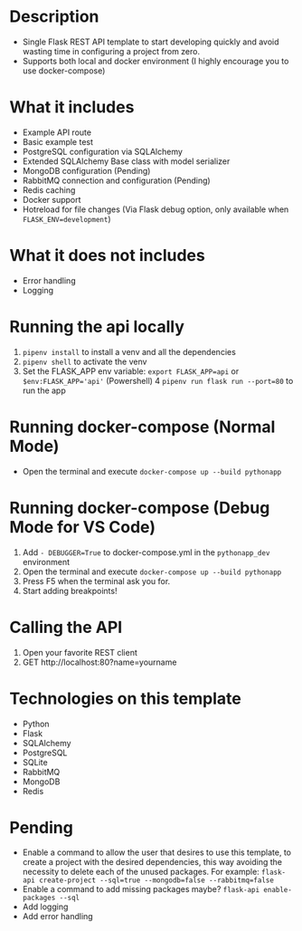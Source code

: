 # Description
* Single Flask REST API template to start developing quickly and avoid wasting time in configuring a project from zero.
* Supports both local and docker environment (I highly encourage you to use docker-compose)

# What it includes
* Example API route
* Basic example test
* PostgreSQL configuration via SQLAlchemy
* Extended SQLAlchemy Base class with model serializer
* MongoDB configuration (Pending)
* RabbitMQ connection and configuration (Pending)
* Redis caching
* Docker support
* Hotreload for file changes (Via Flask debug option, only available when `FLASK_ENV=development`)

# What it does not includes
* Error handling
* Logging

# Running the api locally
1. `pipenv install` to install a venv and all the dependencies
2. `pipenv shell` to activate the venv
3. Set the FLASK_APP env variable: `export FLASK_APP=api` or `$env:FLASK_APP='api'` (Powershell)
4 `pipenv run flask run --port=80` to run the app

# Running docker-compose (Normal Mode)
* Open the terminal and execute `docker-compose up --build pythonapp`

# Running docker-compose (Debug Mode for VS Code)
1. Add `- DEBUGGER=True` to docker-compose.yml in the `pythonapp_dev` environment 
2. Open the terminal and execute `docker-compose up --build pythonapp`
3. Press F5 when the terminal ask you for.
4. Start adding breakpoints!

# Calling the API
1. Open your favorite REST client
2. GET http://localhost:80?name=yourname

# Technologies on this template
* Python
* Flask
* SQLAlchemy
* PostgreSQL
* SQLite
* RabbitMQ
* MongoDB
* Redis

# Pending
* Enable a command to allow the user that desires to use this template, to create a project with the desired dependencies, this way avoiding the necessity to delete each of the unused packages. For example:
`flask-api create-project --sql=true --mongodb=false --rabbitmq=false`
* Enable a command to add missing packages maybe?
`flask-api enable-packages --sql`
* Add logging
* Add error handling